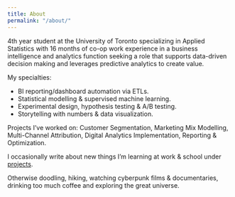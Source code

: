```yaml
---
title: About
permalink: "/about/"
---
```


4th year student at the University of Toronto specializing in Applied Statistics with 16 months of co-op work experience in a business intelligence and analytics function seeking a role that supports data-driven decision making and leverages predictive analytics to create value.

My specialties:

* BI reporting/dashboard automation via ETLs.
* Statistical modelling & supervised machine learning.
* Experimental design, hypothesis testing & A/B testing. 
* Storytelling with numbers & data visualization.

Projects I’ve worked on: Customer Segmentation, Marketing Mix Modelling, Multi-Channel Attribution, Digital Analytics Implementation, Reporting & Optimization.

I occasionally write about new things I’m learning at work & school under [projects](http://www.justinsjlee.com/projects).

Otherwise doodling, hiking, watching cyberpunk films & documentaries, drinking too much coffee and exploring the great universe.
